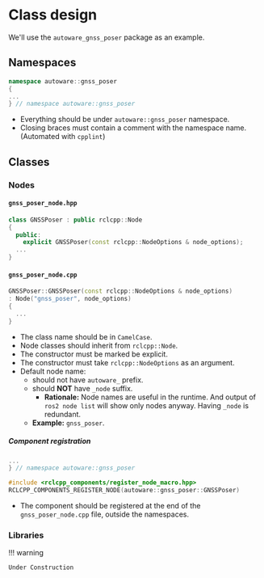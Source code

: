 # Class design

We'll use the `autoware_gnss_poser` package as an example.

## Namespaces

```cpp
namespace autoware::gnss_poser
{
...
} // namespace autoware::gnss_poser
```

- Everything should be under `autoware::gnss_poser` namespace.
- Closing braces must contain a comment with the namespace name. (Automated with `cpplint`)

## Classes

### Nodes

#### `gnss_poser_node.hpp`

```cpp
class GNSSPoser : public rclcpp::Node
{
  public:
    explicit GNSSPoser(const rclcpp::NodeOptions & node_options);
  ...
}
```

#### `gnss_poser_node.cpp`

```cpp
GNSSPoser::GNSSPoser(const rclcpp::NodeOptions & node_options)
: Node("gnss_poser", node_options)
{
  ...
}
```

- The class name should be in `CamelCase`.
- Node classes should inherit from `rclcpp::Node`.
- The constructor must be marked be explicit.
- The constructor must take `rclcpp::NodeOptions` as an argument.
- Default node name:
  - should not have `autoware_` prefix.
  - should **NOT** have `_node` suffix.
    - **Rationale:** Node names are useful in the runtime. And output of `ros2 node list` will show only nodes anyway. Having `_node` is redundant.
  - **Example:** `gnss_poser`.

##### Component registration

```cpp
...
} // namespace autoware::gnss_poser

#include <rclcpp_components/register_node_macro.hpp>
RCLCPP_COMPONENTS_REGISTER_NODE(autoware::gnss_poser::GNSSPoser)
```

- The component should be registered at the end of the `gnss_poser_node.cpp` file, outside the namespaces.

### Libraries

!!! warning

    Under Construction
